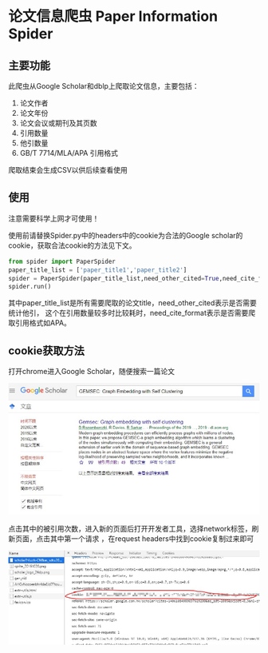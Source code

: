 # 论文信息爬虫 Paper Information Spider
## 主要功能
此爬虫从Google Scholar和dblp上爬取论文信息，主要包括：
1. 论文作者
2. 论文年份
3. 论文会议或期刊及其页数
4. 引用数量
5. 他引数量
6. GB/T 7714/MLA/APA 引用格式

爬取结束会生成CSV以供后续查看使用
## 使用
注意需要科学上网才可使用！

使用前请替换Spider.py中的headers中的cookie为合法的Google scholar的cookie，获取合法cookie的方法见下文。
```python
from spider import PaperSpider
paper_title_list = ['paper_title1','paper_title2']
spider = PaperSpider(paper_title_list,need_other_cited=True,need_cite_format=True)
spider.run()
```
其中paper_title_list是所有需要爬取的论文title，need_other_cited表示是否需要统计他引，
这个在引用数量较多时比较耗时，need_cite_format表示是否需要爬取引用格式如APA。
## cookie获取方法
打开chrome进入Google Scholar，随便搜索一篇论文

![avatar](./img/aa.jpg)

点击其中的被引用次数，进入新的页面后打开开发者工具，选择network标签，刷新页面，点击其中第一个请求
，在request headers中找到cookie复制过来即可

![avatar](./img/bb.jpg)